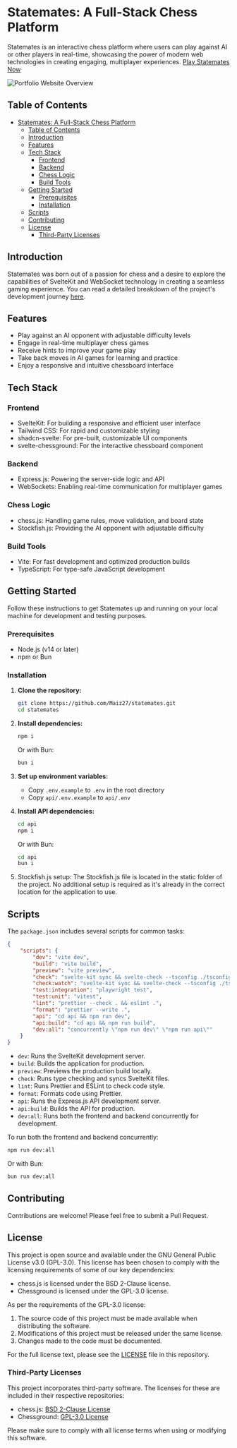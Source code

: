 # Statemates: A Full-Stack Chess Platform

Statemates is an interactive chess platform where users can play against AI or other players in real-time, showcasing the power of modern web technologies in creating engaging, multiplayer experiences. [Play Statemates Now](https://stalemates.magedfaiz.xyz/)

![Portfolio Website Overview](https://drive.google.com/thumbnail?id=1KQZ-_uU-5ii0VdVfKHqHwvgC8G5luN5X&sz=w1024&t=1681358800&mime=image/png)

## Table of Contents

- [Statemates: A Full-Stack Chess Platform](#statemates-a-full-stack-chess-platform)
  - [Table of Contents](#table-of-contents)
  - [Introduction](#introduction)
  - [Features](#features)
  - [Tech Stack](#tech-stack)
    - [Frontend](#frontend)
    - [Backend](#backend)
    - [Chess Logic](#chess-logic)
    - [Build Tools](#build-tools)
  - [Getting Started](#getting-started)
    - [Prerequisites](#prerequisites)
    - [Installation](#installation)
  - [Scripts](#scripts)
  - [Contributing](#contributing)
  - [License](#license)
    - [Third-Party Licenses](#third-party-licenses)

## Introduction

Statemates was born out of a passion for chess and a desire to explore the capabilities of SvelteKit and WebSocket technology in creating a seamless gaming experience. You can read a detailed breakdown of the project's development journey [here](https://www.magedfaiz.xyz/projects/stalemates).

## Features

- Play against an AI opponent with adjustable difficulty levels
- Engage in real-time multiplayer chess games
- Receive hints to improve your game play
- Take back moves in AI games for learning and practice
- Enjoy a responsive and intuitive chessboard interface

## Tech Stack

### Frontend

- SvelteKit: For building a responsive and efficient user interface
- Tailwind CSS: For rapid and customizable styling
- shadcn-svelte: For pre-built, customizable UI components
- svelte-chessground: For the interactive chessboard component

### Backend

- Express.js: Powering the server-side logic and API
- WebSockets: Enabling real-time communication for multiplayer games

### Chess Logic

- chess.js: Handling game rules, move validation, and board state
- Stockfish.js: Providing the AI opponent with adjustable difficulty

### Build Tools

- Vite: For fast development and optimized production builds
- TypeScript: For type-safe JavaScript development

## Getting Started

Follow these instructions to get Statemates up and running on your local machine for development and testing purposes.

### Prerequisites

- Node.js (v14 or later)
- npm or Bun

### Installation

1. **Clone the repository:**

   ```bash
   git clone https://github.com/Maiz27/statemates.git
   cd statemates
   ```

2. **Install dependencies:**

   ```bash
   npm i
   ```

   Or with Bun:

   ```bash
   bun i
   ```

3. **Set up environment variables:**

   - Copy `.env.example` to `.env` in the root directory
   - Copy `api/.env.example` to `api/.env`

4. **Install API dependencies:**

   ```bash
   cd api
   npm i
   ```

   Or with Bun:

   ```bash
   cd api
   bun i
   ```

5. Stockfish.js setup:
   The Stockfish.js file is located in the static folder of the project. No additional setup is required as it's already in the correct location for the application to use.

## Scripts

The `package.json` includes several scripts for common tasks:

```json
{
	"scripts": {
		"dev": "vite dev",
		"build": "vite build",
		"preview": "vite preview",
		"check": "svelte-kit sync && svelte-check --tsconfig ./tsconfig.json",
		"check:watch": "svelte-kit sync && svelte-check --tsconfig ./tsconfig.json --watch",
		"test:integration": "playwright test",
		"test:unit": "vitest",
		"lint": "prettier --check . && eslint .",
		"format": "prettier --write .",
		"api": "cd api && npm run dev",
		"api:build": "cd api && npm run build",
		"dev:all": "concurrently \"npm run dev\" \"npm run api\""
	}
}
```

- `dev`: Runs the SvelteKit development server.
- `build`: Builds the application for production.
- `preview`: Previews the production build locally.
- `check`: Runs type checking and syncs SvelteKit files.
- `lint`: Runs Prettier and ESLint to check code style.
- `format`: Formats code using Prettier.
- `api`: Runs the Express.js API development server.
- `api:build`: Builds the API for production.
- `dev:all`: Runs both the frontend and backend concurrently for development.

To run both the frontend and backend concurrently:

```bash
npm run dev:all
```

Or with Bun:

```bash
bun run dev:all
```

## Contributing

Contributions are welcome! Please feel free to submit a Pull Request.

## License

This project is open source and available under the GNU General Public License v3.0 (GPL-3.0). This license has been chosen to comply with the licensing requirements of some of our key dependencies:

- chess.js is licensed under the BSD 2-Clause license.
- Chessground is licensed under the GPL-3.0 license.

As per the requirements of the GPL-3.0 license:

1. The source code of this project must be made available when distributing the software.
2. Modifications of this project must be released under the same license.
3. Changes made to the code must be documented.

For the full license text, please see the [LICENSE](LICENSE) file in this repository.

### Third-Party Licenses

This project incorporates third-party software. The licenses for these are included in their respective repositories:

- chess.js: [BSD 2-Clause License](https://github.com/jhlywa/chess.js/blob/master/LICENSE)
- Chessground: [GPL-3.0 License](https://github.com/lichess-org/chessground/blob/master/LICENSE)

Please make sure to comply with all license terms when using or modifying this software.
